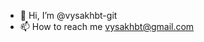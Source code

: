- 👋 Hi, I’m @vysakhbt-git
- 📫 How to reach me vysakhbt@gmail.com

<!---
vysakhbt-git/vysakhbt-git is a ✨ special ✨ repository because its `README.md` (this file) appears on your GitHub profile.
You can click the Preview link to take a look at your changes.
--->

